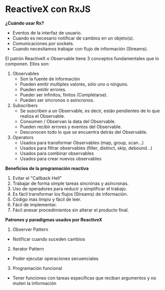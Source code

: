 # ReactiveX con RxJS

**¿Cuándo usar Rx?**

- Eventos de la interfaz de usuario.
- Cuando es necesario notificar de cambios en un objeto(s).
- Comunicaciones por sockets.
- Cuando necesitamos trabajar con flujo de información (Streams).

El patrón ReactiveX o Observable tiene 3 conceptos fundamentales que lo componen. Ellos son:

1. Observables
   - Son la fuente de información
   - Pueden emitir multiples valores, sólo uno o ninguno.
   - Pueden emitir errores.
   - Pueder ser infinitos, finitos (Completarse).
   - Pueden ser síncronos o asíncronos.
2. Subscribers
   - Se suscriben a un Observable, es decir, están pendientes de lo que realiza el Observable.
   - Consumen / Observan la data del Observable.
   - Pueden recibir errores y eventos del Observable.
   - Desconocen todo lo que se encuentra detrás del Observable.
3. Operators
   - Usados para transformar Observables (map, group, scan…)
   - Usados para filtrar observables (filter, distinct, skip, debound…)
   - Usados para combinar observables
   - Usados para crear nuevos observables

**Beneficios de la programación reactiva**

1. Evitar el "Callback Hell"
2. Trabajar de forma simple tareas sincrónas y asíncronas.
3. Uso de operadores para reducir y simplificar el trabajo.
4. Es fácil transformar los flujos (Streams) de información.
5. Código más limpio y fácil de leer.
6. Fácil de implementar.
7. Fácil anexar procedimientos sin alterar el producto final.

**Patrones y paradigmas usados por ReactiveX**

1. Observer Pattern

- Notificar cuando suceden cambios

2. Iterator Pattern

- Poder ejecutar operaciones secuenciales

3. Programación funcional

- Tener funciones con tareas específicas que reciban argumentos y no muten la información
